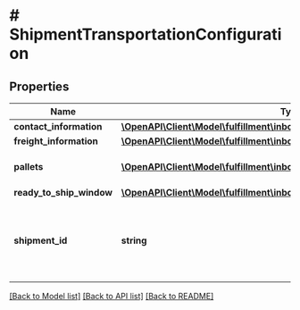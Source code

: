 # # ShipmentTransportationConfiguration

## Properties

Name | Type | Description | Notes
------------ | ------------- | ------------- | -------------
**contact_information** | [**\OpenAPI\Client\Model\fulfillment\inbound\v2024_03_20\ContactInformation**](ContactInformation.md) |  | [optional]
**freight_information** | [**\OpenAPI\Client\Model\fulfillment\inbound\v2024_03_20\FreightInformation**](FreightInformation.md) |  | [optional]
**pallets** | [**\OpenAPI\Client\Model\fulfillment\inbound\v2024_03_20\PalletInput[]**](PalletInput.md) | List of pallet configuration inputs. | [optional]
**ready_to_ship_window** | [**\OpenAPI\Client\Model\fulfillment\inbound\v2024_03_20\WindowInput**](WindowInput.md) |  |
**shipment_id** | **string** | Identifier of a shipment. A shipment contains the boxes and units being inbounded. |

[[Back to Model list]](../../README.md#models) [[Back to API list]](../../README.md#endpoints) [[Back to README]](../../README.md)

